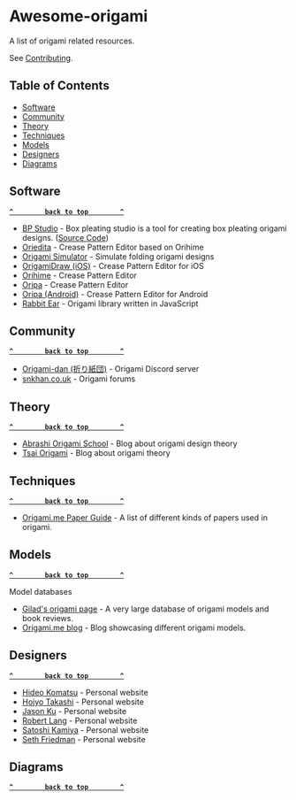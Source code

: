 # Awesome-origami
A list of origami related resources.

See [Contributing](.github/CONTRIBUTING.md).

## Table of Contents

- [Software](#software)
- [Community](#community)
- [Theory](#theory)
- [Techniques](#techniques)
- [Models](#models)
- [Designers](#designers)
- [Diagrams](#diagrams)

## Software

**[`^        back to top        ^`](#)**

- [BP Studio](https://bpstudio.abstreamace.com/) - Box pleating studio is a tool for creating box pleating origami designs. ([Source Code](https://github.com/bp-studio/box-pleating-studio))
- [Oriedita](https://oriedita.github.io) - Crease Pattern Editor based on Orihime
- [Origami Simulator](https://origamisimulator.org/) - Simulate folding origami designs
- [OrigamiDraw (iOS)](https://apps.apple.com/us/app/origamidraw/id1268158815) - Crease Pattern Editor for iOS
- [Orihime](http://mt777.html.xdomain.jp/) - Crease Pattern Editor
- [Oripa](https://github.com/oripa/oripa) - Crease Pattern Editor 
- [Oripa (Android)](https://play.google.com/store/apps/details?id=com.origamitoolbox.oripa&gl=US) - Crease Pattern Editor for Android
- [Rabbit Ear](https://rabbitear.org/book/) - Origami library written in JavaScript

## Community

**[`^        back to top        ^`](#)**

- [Origami-dan (折り紙団)](https://disboard.org/server/553401275127955476) - Origami Discord server
- [snkhan.co.uk](https://snkhan.co.uk/forum/index.php) - Origami forums

## Theory

**[`^        back to top        ^`](#)**

- [Abrashi Origami School](https://abrashiorigami.com/) - Blog about origami design theory
- [Tsai Origami](https://origami.abstreamace.com/) - Blog about origami theory

## Techniques

**[`^        back to top        ^`](#)**

- [Origami.me Paper Guide](https://origami.me/paper/) - A list of different kinds of papers used in origami.

## Models

**[`^        back to top        ^`](#)**

Model databases

- [Gilad's origami page](https://giladorigami.com) - A very large database of origami models and book reviews.
- [Origami.me blog](https://origami.me/blog/) - Blog showcasing different origami models.

## Designers

**[`^        back to top        ^`](#)**

- [Hideo Komatsu](https://komatsu.origami.jp/) - Personal website
- [Hojyo Takashi](https://hojyo.origami.jp/) - Personal website
- [Jason Ku](http://jasonku.mit.edu/gallery.html) - Personal website
- [Robert Lang](https://langorigami.com/) - Personal website
- [Satoshi Kamiya](https://www.folders.jp/index.html) - Personal website
- [Seth Friedman](http://friedmanorigami.com/) - Personal website

## Diagrams

**[`^        back to top        ^`](#)**

